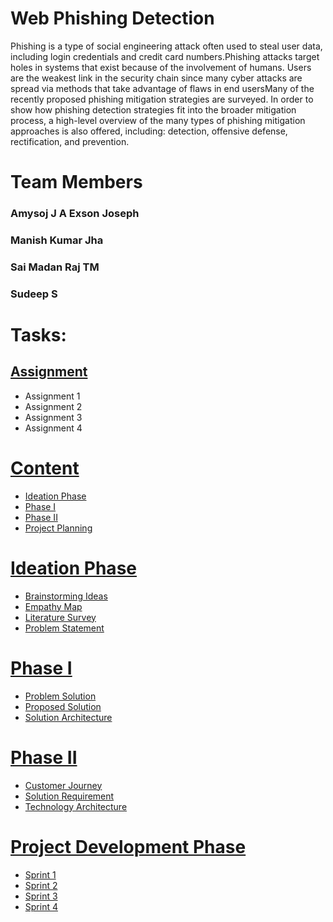 # Web Phishing Detection
Phishing is a type of social engineering attack often used to steal user data, including login credentials and credit card numbers.Phishing attacks target holes in systems that exist because of the involvement of humans. Users are the weakest link in the security chain since many cyber attacks are spread via methods that take advantage of flaws in end usersMany of the recently proposed phishing mitigation strategies are surveyed. In order to show how phishing detection strategies fit into the broader mitigation process, a high-level overview of the many types of phishing mitigation approaches is also offered, including: detection, offensive defense, rectification, and prevention. 
# Team Members
### Amysoj J A Exson Joseph
### Manish Kumar Jha
### Sai Madan Raj TM
### Sudeep S	
# Tasks:
## [Assignment](https://github.com/IBM-EPBL/IBM-Project-43716-1660718978/tree/main/Assessments)
- Assignment 1 
- Assignment 2 
- Assignment 3 
- Assignment 4 
# [Content](https://github.com/IBM-EPBL/IBM-Project-43716-1660718978/tree/main/Project%20Designing%20%26%20Planning)
- [Ideation Phase](https://github.com/IBM-EPBL/IBM-Project-43716-1660718978/tree/main/Project%20Designing%20%26%20Planning/Ideation%20Phase)
- [Phase I](https://github.com/IBM-EPBL/IBM-Project-43716-1660718978/tree/main/Project%20Designing%20%26%20Planning/Project%20Design%20Phase-I)
- [Phase II](https://github.com/IBM-EPBL/IBM-Project-43716-1660718978/tree/main/Project%20Designing%20%26%20Planning/Project%20Design%20Phase-II)
- [Project Planning](https://github.com/IBM-EPBL/IBM-Project-43716-1660718978/tree/main/Project%20Designing%20%26%20Planning)
# [Ideation Phase](https://github.com/IBM-EPBL/IBM-Project-43716-1660718978/tree/main/Project%20Designing%20%26%20Planning/Ideation%20Phase)
- [Brainstorming Ideas](https://vscode.dev/github/IBM-EPBL/IBM-Project-43716-1660718978/blob/578ebc2d4b2055f659f22d70b3274a6e70ec9a72/README.md#L9)
- [Empathy Map](https://github.com/IBM-EPBL/IBM-Project-43716-1660718978/blob/main/Project%20Designing%20%26%20Planning/Ideation%20Phase/Empathy%20map.pdf)
- [Literature Survey](https://github.com/IBM-EPBL/IBM-Project-43716-1660718978/blob/main/Project%20Designing%20%26%20Planning/Ideation%20Phase/Literature%20Survey.pdf)
- [Problem Statement](https://github.com/IBM-EPBL/IBM-Project-43716-1660718978/blob/main/Project%20Designing%20%26%20Planning/Ideation%20Phase/Problem%20Statement.pdf)
# [Phase I](https://github.com/IBM-EPBL/IBM-Project-43716-1660718978/tree/main/Project%20Designing%20%26%20Planning/Project%20Design%20Phase-I)
- [Problem Solution](https://github.com/IBM-EPBL/IBM-Project-43716-1660718978/blob/main/Project%20Designing%20%26%20Planning/Project%20Design%20Phase-I/Problem%20Solution.pdf)
- [Proposed Solution](https://github.com/IBM-EPBL/IBM-Project-43716-1660718978/blob/main/Project%20Designing%20%26%20Planning/Project%20Design%20Phase-I/Proposed%20Solution.pdf)
- [Solution Architecture](https://github.com/IBM-EPBL/IBM-Project-43716-1660718978/blob/main/Project%20Designing%20%26%20Planning/Project%20Design%20Phase-I/SOLUTION%20ARCHITECTURE.pdf)
# [Phase II](https://github.com/IBM-EPBL/IBM-Project-43716-1660718978/tree/main/Project%20Designing%20%26%20Planning/Project%20Design%20Phase-II)
- [Customer Journey](https://github.com/IBM-EPBL/IBM-Project-43716-1660718978/blob/main/Project%20Designing%20%26%20Planning/Project%20Design%20Phase-II/Customer%20Journey.pdf)
- [Solution Requirement](https://github.com/IBM-EPBL/IBM-Project-43716-1660718978/blob/main/Project%20Designing%20%26%20Planning/Project%20Design%20Phase-II/Solution%20Requirements.pdf)
- [Technology Architecture](https://github.com/IBM-EPBL/IBM-Project-43716-1660718978/blob/main/Project%20Designing%20%26%20Planning/Project%20Design%20Phase-II/Technology%20Architecture.pdf)
# [Project Development Phase](https://github.com/IBM-EPBL/IBM-Project-43716-1660718978/tree/main/Project%20Development%20Phase)
- [Sprint 1](https://github.com/IBM-EPBL/IBM-Project-43716-1660718978/tree/main/Project%20Development%20Phase/Sprint%201)
- [Sprint 2](https://github.com/IBM-EPBL/IBM-Project-43716-1660718978/tree/main/Project%20Development%20Phase/Sprint%202)
- [Sprint 3](https://github.com/IBM-EPBL/IBM-Project-43716-1660718978/tree/main/Project%20Development%20Phase/Sprint%203)
- [Sprint 4](https://github.com/IBM-EPBL/IBM-Project-43716-1660718978/tree/main/Project%20Development%20Phase/Sprint%204)
